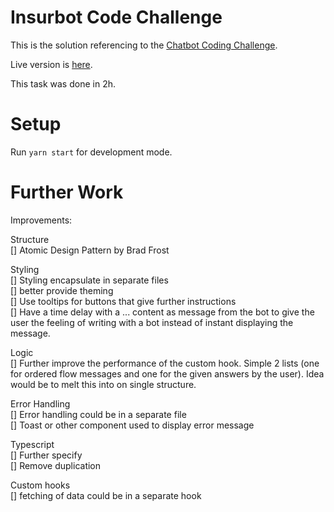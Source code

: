 # Insurbot Code Challenge

This is the solution referencing to the [Chatbot Coding Challenge](https://github.com/mzronek/task).

Live version is [here](https://chatbot-code-challenge-d51f.vercel.app/).

This task was done in 2h.

# Setup

Run `yarn start` for development mode.

# Further Work

Improvements:

Structure  
[] Atomic Design Pattern by Brad Frost  

Styling  
[] Styling encapsulate in separate files  
[] better provide theming    
[] Use tooltips for buttons that give further instructions    
[] Have a time delay with a ... content as message from the bot to give the user the feeling of writing with a bot instead of instant displaying the message.    
    
Logic    
[] Further improve the performance of the custom hook. Simple 2 lists (one for ordered flow messages and one for the given answers by the user). Idea would be to melt this into on single structure.    
    
Error Handling    
[] Error handling could be in a separate file    
[] Toast or other component used to display error message   

Typescript    
[] Further specify    
[] Remove duplication   

Custom hooks    
[] fetching of data could be in a separate hook     



